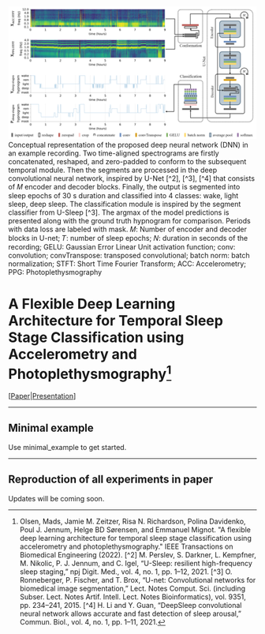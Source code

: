 ![Conceptual visualization of the proposed Deep Learning Framework for Sleep Stage Classification using Accelerometry and Photoplethysmography acquired from Consumer Sleep Technologies](/resources/images/model_ver15.png)
Conceptual representation of the proposed deep neural network (DNN) in an example recording. Two time-aligned spectrograms are firstly concatenated, reshaped, and zero-padded to conform to the subsequent temporal module. Then the segments are processed in the deep convolutional neural network, inspired by U-Net [^2], [^3], [^4] that consists of 𝑀 encoder and decoder blocks. Finally, the output is segmented into sleep epochs
of 30 s duration and classified into 4 classes: wake, light sleep, deep sleep. The classification module is inspired by the segment classifier from U-Sleep [^3]. The argmax of the model predictions is presented along with the ground truth hypnogram for comparison. Periods with data loss are labeled with mask. 𝑀: Number of encoder and decoder blocks in U-net; 𝑇: number of sleep epochs; 𝑁: duration in seconds of the recording; GELU: Gaussian Error Linear Unit activation function; conv: convolution; convTranspose: transposed convolutional; batch norm: batch normalization;
STFT: Short Time Fourier Transform; ACC: Accelerometry; PPG: Photoplethysmography


# A Flexible Deep Learning Architecture for Temporal Sleep Stage Classification using Accelerometry and Photoplethysmography[^1]

[[Paper](https://ieeexplore.ieee.org/document/9813567)|[Presentation](Link)]

[^1]: Olsen, Mads, Jamie M. Zeitzer, Risa N. Richardson, Polina Davidenko, Poul J. Jennum, Helge BD Sørensen, and Emmanuel Mignot. "A flexible deep learning architecture for temporal sleep stage classification using accelerometry and photoplethysmography." IEEE Transactions on Biomedical Engineering (2022).
[^2] M. Perslev, S. Darkner, L. Kempfner, M. Nikolic, P. J. Jennum, and C. Igel, “U-Sleep: resilient high-frequency sleep staging,” npj Digit. Med., vol. 4, no. 1, pp. 1–12, 2021.
[^3] O. Ronneberger, P. Fischer, and T. Brox, “U-net: Convolutional networks for biomedical image segmentation,” Lect. Notes Comput. Sci. (including Subser. Lect. Notes Artif. Intell. Lect. Notes Bioinformatics), vol. 9351, pp. 234–241, 2015.
[^4] H. Li and Y. Guan, “DeepSleep convolutional neural network allows accurate and fast detection of sleep arousal,” Commun. Biol., vol. 4, no. 1, pp. 1–11, 2021. 

-------------------------------------------------------------------------------------------------------------------------------------------------------------
## Minimal example
Use minimal_example to get started. 


-------------------------------------------------------------------------------------------------------------------------------------------------------------
## Reproduction of all experiments in paper
Updates will be coming soon. 

